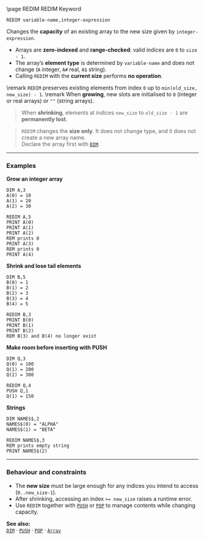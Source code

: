 \page REDIM REDIM Keyword
```basic
REDIM variable-name,integer-expression
```

Changes the **capacity** of an existing array to the new size given by `integer-expression`.

- Arrays are **zero-indexed** and **range-checked**: valid indices are `0` to `size - 1`.
- The array’s **element type** is determined by `variable-name` and does not change (`A` integer, `A#` real, `A$` string).
- Calling `REDIM` with the **current size** performs **no operation**.


\remark `REDIM` preserves existing elements from index `0` up to `min(old_size, new_size) - 1`.
\remark When **growing**, new slots are initialised to `0` (integer or real arrays) or `""` (string arrays).
> When **shrinking**, elements at indices `new_size` to `old_size - 1` are **permanently lost**.


> `REDIM` changes the **size only**. It does not change type, and it does not create a new array name.  
> Declare the array first with [`DIM`](https://github.com/brainboxdotcc/retro-rocket/wiki/DIM).

---

### Examples

**Grow an integer array**
```basic
DIM A,3
A(0) = 10
A(1) = 20
A(2) = 30

REDIM A,5
PRINT A(0)
PRINT A(1)
PRINT A(2)
REM prints 0
PRINT A(3)
REM prints 0   
PRINT A(4)
```

**Shrink and lose tail elements**
```basic
DIM B,5
B(0) = 1
B(1) = 2
B(2) = 3
B(3) = 4
B(4) = 5

REDIM B,3
PRINT B(0)
PRINT B(1)
PRINT B(2)
REM B(3) and B(4) no longer exist
```

**Make room before inserting with PUSH**
```basic
DIM Q,3
Q(0) = 100
Q(1) = 200
Q(2) = 300

REDIM Q,4
PUSH Q,1
Q(1) = 150
```

**Strings**
```basic
DIM NAMES$,2
NAMES$(0) = "ALPHA"
NAMES$(1) = "BETA"

REDIM NAMES$,3
REM prints empty string
PRINT NAMES$(2)
```

---

### Behaviour and constraints
- The **new size** must be large enough for any indices you intend to access (`0..new_size-1`).
- After shrinking, accessing an index `>= new_size` raises a runtime error.
- Use `REDIM` together with [`PUSH`](https://github.com/brainboxdotcc/retro-rocket/wiki/PUSH) or [`POP`](https://github.com/brainboxdotcc/retro-rocket/wiki/POP) to manage contents while changing capacity.

**See also:**  
[`DIM`](https://github.com/brainboxdotcc/retro-rocket/wiki/DIM) ·
[`PUSH`](https://github.com/brainboxdotcc/retro-rocket/wiki/PUSH) ·
[`POP`](https://github.com/brainboxdotcc/retro-rocket/wiki/POP) ·
[`Array`](https://github.com/brainboxdotcc/retro-rocket/wiki/Array)

